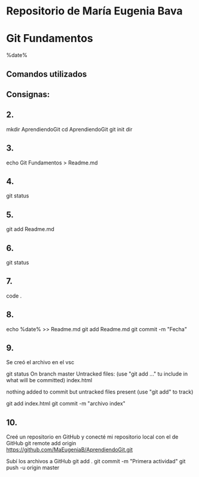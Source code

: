 # Repositorio de María Eugenia Bava
#
# Git Fundamentos
%date%

## Comandos utilizados
## Consignas:
## 2.
mkdir AprendiendoGit
cd AprendiendoGit
git init
dir

## 3.
echo Git Fundamentos > Readme.md

## 4.
git status

## 5.
git add Readme.md

## 6.
git status

## 7.
code .

## 8.
echo %date% >> Readme.md
git add Readme.md
git commit -m "Fecha"

## 9.
Se creó el archivo en el vsc

git status
On branch master
Untracked files:
   (use "git add <file>..." tu include in what will be committed)
        index.html

nothing added to commit but untracked files present (use "git add" to track)

git add index.html
git commit -m "archivo index"

## 10.
Creé un repositorio en GitHub y conecté mi repositorio local con el de GitHub
git remote add origin https://github.com/MaEugeniaB/AprendiendoGit.git

Subí los archivos a GitHub
git add .
git commit -m "Primera actividad"
git push -u origin master


